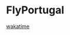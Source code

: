 # FlyPortugal
[wakatime](https://wakatime.com/badge/user/018b1022-a5d9-4359-b2f1-c71dcfe8d80e/project/018bb632-94c2-43dc-99c6-eb9a96920f47.svg)
